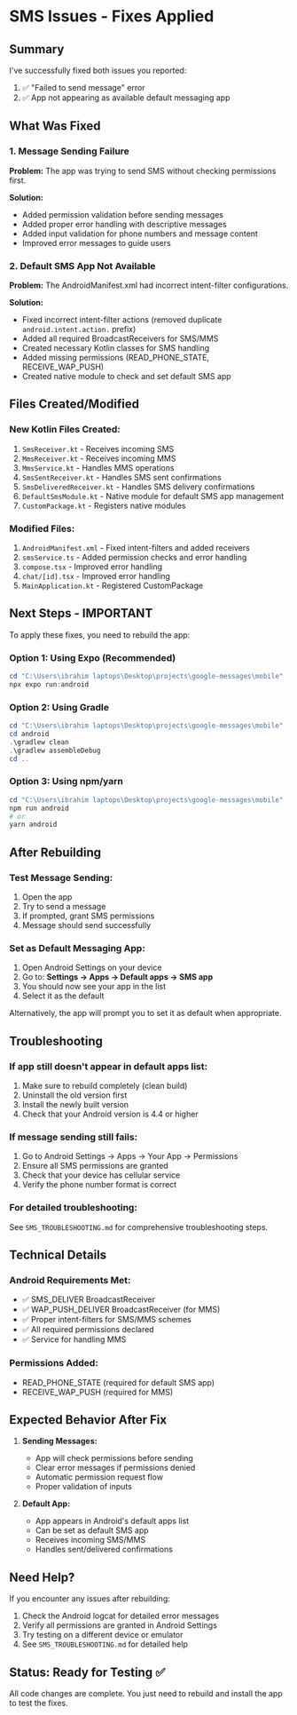 # SMS Issues - Fixes Applied

## Summary

I've successfully fixed both issues you reported:
1. ✅ "Failed to send message" error 
2. ✅ App not appearing as available default messaging app

## What Was Fixed

### 1. Message Sending Failure
**Problem:** The app was trying to send SMS without checking permissions first.

**Solution:**
- Added permission validation before sending messages
- Added proper error handling with descriptive messages
- Added input validation for phone numbers and message content
- Improved error messages to guide users

### 2. Default SMS App Not Available
**Problem:** The AndroidManifest.xml had incorrect intent-filter configurations.

**Solution:**
- Fixed incorrect intent-filter actions (removed duplicate `android.intent.action.` prefix)
- Added all required BroadcastReceivers for SMS/MMS
- Created necessary Kotlin classes for SMS handling
- Added missing permissions (READ_PHONE_STATE, RECEIVE_WAP_PUSH)
- Created native module to check and set default SMS app

## Files Created/Modified

### New Kotlin Files Created:
1. `SmsReceiver.kt` - Receives incoming SMS
2. `MmsReceiver.kt` - Receives incoming MMS
3. `MmsService.kt` - Handles MMS operations
4. `SmsSentReceiver.kt` - Handles SMS sent confirmations
5. `SmsDeliveredReceiver.kt` - Handles SMS delivery confirmations
6. `DefaultSmsModule.kt` - Native module for default SMS app management
7. `CustomPackage.kt` - Registers native modules

### Modified Files:
1. `AndroidManifest.xml` - Fixed intent-filters and added receivers
2. `smsService.ts` - Added permission checks and error handling
3. `compose.tsx` - Improved error handling
4. `chat/[id].tsx` - Improved error handling
5. `MainApplication.kt` - Registered CustomPackage

## Next Steps - IMPORTANT

To apply these fixes, you need to rebuild the app:

### Option 1: Using Expo (Recommended)
```powershell
cd "C:\Users\ibrahim laptops\Desktop\projects\google-messages\mobile"
npx expo run:android
```

### Option 2: Using Gradle
```powershell
cd "C:\Users\ibrahim laptops\Desktop\projects\google-messages\mobile"
cd android
.\gradlew clean
.\gradlew assembleDebug
cd ..
```

### Option 3: Using npm/yarn
```powershell
cd "C:\Users\ibrahim laptops\Desktop\projects\google-messages\mobile"
npm run android
# or
yarn android
```

## After Rebuilding

### Test Message Sending:
1. Open the app
2. Try to send a message
3. If prompted, grant SMS permissions
4. Message should send successfully

### Set as Default Messaging App:
1. Open Android Settings on your device
2. Go to: **Settings → Apps → Default apps → SMS app**
3. You should now see your app in the list
4. Select it as the default

Alternatively, the app will prompt you to set it as default when appropriate.

## Troubleshooting

### If app still doesn't appear in default apps list:
1. Make sure to rebuild completely (clean build)
2. Uninstall the old version first
3. Install the newly built version
4. Check that your Android version is 4.4 or higher

### If message sending still fails:
1. Go to Android Settings → Apps → Your App → Permissions
2. Ensure all SMS permissions are granted
3. Check that your device has cellular service
4. Verify the phone number format is correct

### For detailed troubleshooting:
See `SMS_TROUBLESHOOTING.md` for comprehensive troubleshooting steps.

## Technical Details

### Android Requirements Met:
- ✅ SMS_DELIVER BroadcastReceiver
- ✅ WAP_PUSH_DELIVER BroadcastReceiver (for MMS)
- ✅ Proper intent-filters for SMS/MMS schemes
- ✅ All required permissions declared
- ✅ Service for handling MMS

### Permissions Added:
- READ_PHONE_STATE (required for default SMS app)
- RECEIVE_WAP_PUSH (required for MMS)

## Expected Behavior After Fix

1. **Sending Messages:**
   - App will check permissions before sending
   - Clear error messages if permissions denied
   - Automatic permission request flow
   - Proper validation of inputs

2. **Default App:**
   - App appears in Android's default apps list
   - Can be set as default SMS app
   - Receives incoming SMS/MMS
   - Handles sent/delivered confirmations

## Need Help?

If you encounter any issues after rebuilding:
1. Check the Android logcat for detailed error messages
2. Verify all permissions are granted in Android Settings
3. Try testing on a different device or emulator
4. See `SMS_TROUBLESHOOTING.md` for detailed help

## Status: Ready for Testing ✅

All code changes are complete. You just need to rebuild and install the app to test the fixes.
